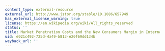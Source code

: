 ```yaml
---
content_type: external-resource
external_url: http://www.jstor.org/stable/10.1086/657949
has_external_license_warning: true
license: https://en.wikipedia.org/wiki/All_rights_reserved
status: ''
title: Market Penetration Costs and the New Consumers Margin in International Trade
uid: e021c492-725d-4a49-b813-e20f69dd134b
wayback_url: ''
---
```

